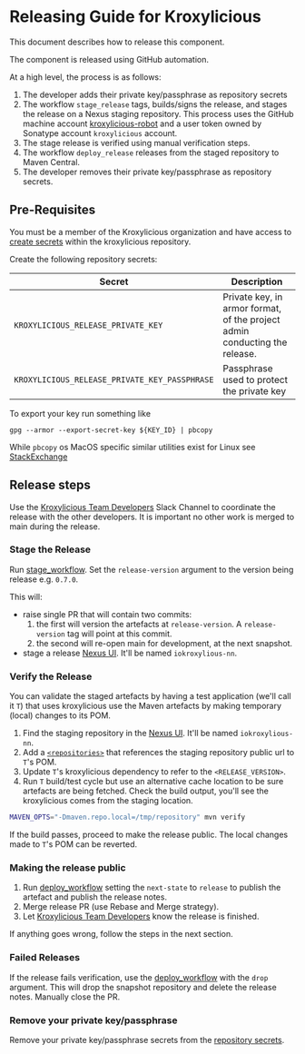 # Releasing Guide for Kroxylicious

This document describes how to release this component.

The component is released using GitHub automation.

At a high level, the process is as follows:

1. The developer adds their private key/passphrase as repository secrets
1. The workflow `stage_release` tags, builds/signs the release, and stages the release on a Nexus staging repository. This process uses the GitHub machine account [kroxylicious-robot](https://github.com/kroxylicious-robot) and a user token owned by Sonatype account `kroxylicious` account.
1. The stage release is verified using manual verification steps.
1. The workflow `deploy_release` releases from the staged repository to Maven Central.
1. The developer removes their private key/passphrase as repository secrets.

## Pre-Requisites

You must be a member of the Kroxylicious organization and have access to [create 
secrets](https://github.com/kroxylicious/kroxylicious/settings/secrets/actions) within the kroxylicious repository.

Create the following repository secrets:

| Secret                                        | Description                                                                |
|-----------------------------------------------|----------------------------------------------------------------------------|
| `KROXYLICIOUS_RELEASE_PRIVATE_KEY`            | Private key, in armor format, of the project admin conducting the release. |
| `KROXYLICIOUS_RELEASE_PRIVATE_KEY_PASSPHRASE` | Passphrase used to protect the private key                                 |

To export your key run something like
```shell
gpg --armor --export-secret-key ${KEY_ID} | pbcopy
```

While `pbcopy` os MacOS specific similar utilities exist for Linux see [StackExchange](https://superuser.com/a/288333) 


## Release steps

Use the [Kroxylicious Team Developers](https://kroxylicious.slack.com/archives/C04V1K6EAKZ) Slack Channel to coordinate
the release with the other developers.  It is important no other work is merged to main during the release.

### Stage the Release

Run [stage_workflow](https://github.com/kroxylicious/kroxylicious/actions/workflows/stage_release.yaml).
Set the `release-version` argument to the version being release e.g. `0.7.0`.

This will:

* raise single PR that will contain two commits:
  1. the first will version the artefacts at `release-version`.  A `release-version` tag will point at this commit.
  2. the second will re-open main for development, at the next snapshot.
* stage a release [Nexus UI](https://s01.oss.sonatype.org/). It'll be named `iokroxylious-nn`.

### Verify the Release

You can validate the staged artefacts by having a test application (we'll call it `T`) that uses kroxylicious use the Maven artefacts by making
temporary (local) changes to its POM.

1. Find the staging repository in the [Nexus UI](https://s01.oss.sonatype.org/). It'll be named `iokroxylious-nn`.
1. Add a [`<repositories>`](https://maven.apache.org/pom.html#Repositories) that references the staging repository public url to `T`'s POM.
1. Update `T`'s kroxylicious dependency to refer to the `<RELEASE_VERSION>`.
1. Run `T` build/test cycle but use an alternative cache location to be sure artefacts are being fetched.  Check the build output, you'll see the
   kroxylicious comes from the staging location.
```bash
MAVEN_OPTS="-Dmaven.repo.local=/tmp/repository" mvn verify
```
If the build passes, proceed to make the release public.
The local changes made to `T`'s POM can be reverted.

### Making the release public

1. Run [deploy_workflow](https://github.com/kroxylicious/kroxylicious/actions/workflows/deploy_release.yaml)
   setting the `next-state` to `release` to publish the artefact and publish the release notes.
1. Merge release PR (use Rebase and Merge strategy).
1. Let [Kroxylicious Team Developers](https://kroxylicious.slack.com/archives/C04V1K6EAKZ) know the release is finished.

If anything goes wrong, follow the steps in the next section.

### Failed Releases

If the release fails verification, use the [deploy_workflow](https://github.com/kroxylicious/kroxylicious/actions/workflows/deploy_release.yaml) with  the `drop` argument.
This will drop the snapshot repository and delete the release notes. Manually close the PR.

### Remove your private key/passphrase

Remove your private key/passphrase secrets from the
[repository secrets](https://github.com/kroxylicious/kroxylicious/settings/secrets/actions).




